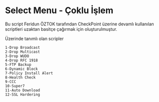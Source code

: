 # Select Menu - Çoklu İşlem

Bu script Feridun ÖZTOK tarafından CheckPoint üzerine devamlı kullanılan scriptleri uzaktan basitçe çağırmak için oluşturulmuştur.

Üzerinde tanımlı olan scripler
```
1-Drop Broadcast 
2-Drop Multicast 
3-Drop WUDO
4-Drop RFC 1918 
5-FTP Backup
6-Dynamic Block 
7-Policy Install Alert 
8-Health Check 
9-CCC 
10-Super7
11-Auto Download 
12-SSL Hardering 
```